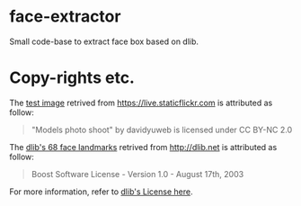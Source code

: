 # face-extractor

Small code-base to extract face box based on dlib.

# Copy-rights etc.

The [test image](https://live.staticflickr.com/2605/3721476240_bf643c709e.jpg) retrived from https://live.staticflickr.com is attributed as follow:

> "Models photo shoot" by davidyuweb is licensed under CC BY-NC 2.0

The [dlib's 68 face landmarks](http://dlib.net/files/shape_predictor_68_face_landmarks.dat.bz2) retrived from http://dlib.net is attributed as follow:

> Boost Software License - Version 1.0 - August 17th, 2003

For more information, refer to [dlib's License here](http://dlib.net/license.html).